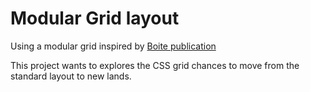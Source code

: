 # Modular Grid layout

Using a modular grid inspired by [Boite publication](https://www.boiteonline.org/)

This project wants to explores the CSS grid chances to move from the standard layout to new lands.
